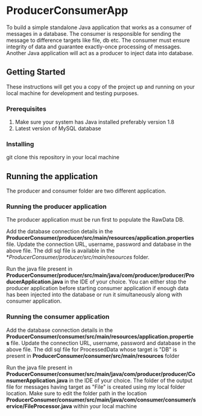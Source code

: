 # ProducerConsumerApp

To build a simple standalone Java application that works as a consumer of messages in a database. The consumer is responsible for sending the message to difference targets like file, db etc. The consumer must ensure integrity of data and guarantee exactly-once processing of messages. Another Java application will act as a producer to inject data into database.

## Getting Started

These instructions will get you a copy of the project up and running on your local machine for development and testing purposes.

### Prerequisites

1. Make sure your system has Java installed preferably version 1.8
2. Latest version of MySQL database

### Installing
git clone this repository in your local machine

## Running the application

The producer and consumer folder are two different application. 

### Running the producer application

The producer application must be run first to populate the RawData DB. 

Add the database connection details in the **ProducerConsumer/producer/src/main/resources/application.properties** file. 
Update the connection URL, username, password and database in the above file.
The ddl sql file is available in the **ProducerConsumer/producer/src/main/resources* folder.

Run the java file present in **ProducerConsumer/producer/src/main/java/com/producer/producer/ProducerApplication.java** in the IDE of your choice.
You can either stop the producer application before starting consumer application if enough data has been injected into the database or run it simultaneously along with consumer application.

### Running the consumer application

Add the database connection details in the **ProducerConsumer/consumer/src/main/resources/application.properties** file. 
Update the connection URL, username, password and database in the above file.
The ddl sql file for ProcessedData whose target is "DB" is present in **ProducerConsumer/consumer/src/main/resources** folder

Run the java file present in **ProducerConsumer/consumer/src/main/java/com/producer/producer/ConsumerApplication.java** in the IDE of your choice.
The folder of the output file for messages having target as "File" is created using my local folder location. Make sure to edit the folder path in the location **ProducerConsumer/consumer/src/main/java/com/consumer/consumer/service/FileProcessor.java** within your local machine




